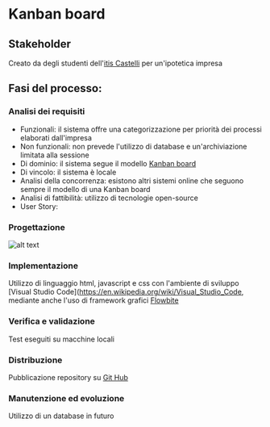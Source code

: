 # Kanban board
## Stakeholder
Creato da degli studenti dell'[itis Castelli](https://www.iiscastelli.edu.it/Pager.aspx?Page=mainpage) per un'ipotetica impresa

## Fasi del processo:
### Analisi dei requisiti
- Funzionali: il sistema offre una categorizzazione per priorità dei processi elaborati dall'impresa
- Non funzionali: non prevede l'utilizzo di database e un'archiviazione limitata alla sessione
- Di dominio: il sistema segue il modello [Kanban board](https://en.wikipedia.org/wiki/Kanban_board)
- Di vincolo: il sistema è locale
- Analisi della concorrenza: esistono altri sistemi online che seguono sempre il modello di una Kanban board
- Analisi di fattibilità: utilizzo di tecnologie open-source
- User Story: 

### Progettazione
![alt text](https://upload.wikimedia.org/wikipedia/commons/thumb/b/b4/Abstract_Kanban_Board.svg/330px-Abstract_Kanban_Board.svg.png)

### Implementazione
Utilizzo di linguaggio html, javascript e css con l'ambiente di sviluppo [Visual Studio Code](https://en.wikipedia.org/wiki/Visual_Studio_Code, mediante anche l'uso di framework grafici [Flowbite](https://flowbite.com)

### Verifica e validazione
Test eseguiti su macchine locali

### Distribuzione
Pubblicazione repository su [Git Hub](https://en.wikipedia.org/wiki/GitHub)

### Manutenzione ed evoluzione
Utilizzo di un database in futuro
